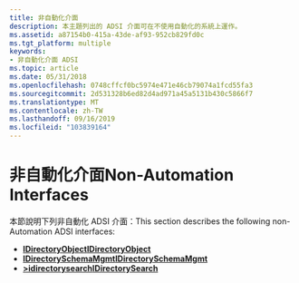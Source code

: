 ```yaml
---
title: 非自動化介面
description: 本主題列出的 ADSI 介面可在不使用自動化的系統上運作。
ms.assetid: a87154b0-415a-43de-af93-952cb829fd0c
ms.tgt_platform: multiple
keywords:
- 非自動化介面 ADSI
ms.topic: article
ms.date: 05/31/2018
ms.openlocfilehash: 0748cffcf0bc5974e471e46cb79074a1fcd55fa3
ms.sourcegitcommit: 2d531328b6ed82d4ad971a45a5131b430c5866f7
ms.translationtype: MT
ms.contentlocale: zh-TW
ms.lasthandoff: 09/16/2019
ms.locfileid: "103839164"
---
```

# <a name="non-automation-interfaces"></a><span data-ttu-id="62904-104">非自動化介面</span><span class="sxs-lookup"><span data-stu-id="62904-104">Non-Automation Interfaces</span></span>

<span data-ttu-id="62904-105">本節說明下列非自動化 ADSI 介面：</span><span class="sxs-lookup"><span data-stu-id="62904-105">This section describes the following non-Automation ADSI interfaces:</span></span>

-   [<span data-ttu-id="62904-106">**IDirectoryObject**</span><span class="sxs-lookup"><span data-stu-id="62904-106">**IDirectoryObject**</span></span>](/windows/desktop/api/Iads/nn-iads-idirectoryobject)
-   [<span data-ttu-id="62904-107">**IDirectorySchemaMgmt**</span><span class="sxs-lookup"><span data-stu-id="62904-107">**IDirectorySchemaMgmt**</span></span>](/windows/desktop/api/Iads/nn-iads-idirectoryschemamgmt)
-   [<span data-ttu-id="62904-108">**>idirectorysearch**</span><span class="sxs-lookup"><span data-stu-id="62904-108">**IDirectorySearch**</span></span>](/windows/desktop/api/Iads/nn-iads-idirectorysearch)

 

 




